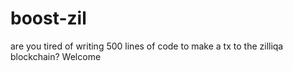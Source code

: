 # boost-zil
are you tired of writing 500 lines of code to make a tx to the zilliqa blockchain? Welcome

